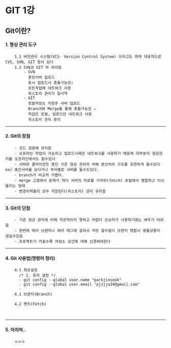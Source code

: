 # GIT 1강 
  ## Git이란?
#### 1. 형상 관리 도구  
```
    1.1 버전관리 시스템(VCS- Version Control System) 이라고도 하며 대표적으로 CVS, SVN, GIT 등이 있다
    1.2 SVN과 GIT 의 차이점
        - SVN
          중앙서버 업로드
          동시 업로드시 충돌가능성↑
          모든작업에 네트워크 사용
          히스토리 관리가 일시적
        - GIT
          로컬저장소 저장후 서버 업로드
          Branch와 Merge를 통해 충돌가능성 ↓
          작업은 로컬, 업로드만 네트워크 사용
          히스토리 관리 용이
```
  ----------------

#### 2. Git의 장점
```
    - 코드 검증에 유리함
    - 오프라인 작업이 가능하고 업로드시에만 네트워크를 사용하기 때문에 대부분의 형상관리를 오프라인에서도 할수있다
    - 서버와 클라이언트 뿐인 기존 형상 관리의 비해 분산처리 구조를 유연하게 둘수있다 ex) 중간서버를 둔다거나 부서별로 서버를 둘수도있다.
    - branch가 비교적 가볍다.
    - merge 고정에서 문제가 적다 서버의 자료를 가져와(fetch) 로컬에서 병합하고 다시 올리는 형태
    - 변경이력들이 모두 저장된다(히스토리) 관리 유리함
```
  ----------------

#### 3. Git의 단점
```
    - 기존 형상 관리에 비해 직관적이지 못하고 어렵다 초보자가 사용하기에는 배우기 어려움
    - 한번에 여러 브랜치나 여러 태그에 걸쳐서 커밋 할수없다 브랜치 병합시 충돌상황이 생길수있음
    - 프로젝트가 커질수록 저장소 공간에 대해 신경써야한다
```
  ----------------

#### 4. Git 사용법(명령어 정리)
```
    4.1 최초설정
      /* 1. 유저 설정 */
      - git config --global user.name "parkjinseok"
      - git config --global user.email "pjsjja34@gmail.com"
      - 
    4.1 브랜치(Branch)

    4.2 팻치(Fetch)

    
```
  ----------------

#### 5. 마치며..
```
    ㅇㅇㅇ  
```
